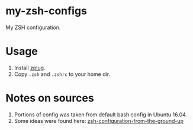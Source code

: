 # my-zsh-configs

My ZSH configuration.


# Usage

1. Install [zplug](https://github.com/zplug/zplug).
2. Copy `.zsh` and `.zshrc` to your home dir.


# Notes on sources

1. Portions of config was taken from default bash config in Ubuntu 16.04.
2. Some ideas were found here: [zsh-configuration-from-the-ground-up]


[zsh-configuration-from-the-ground-up]: http://zanshin.net/2013/02/02/zsh-configuration-from-the-ground-up/
